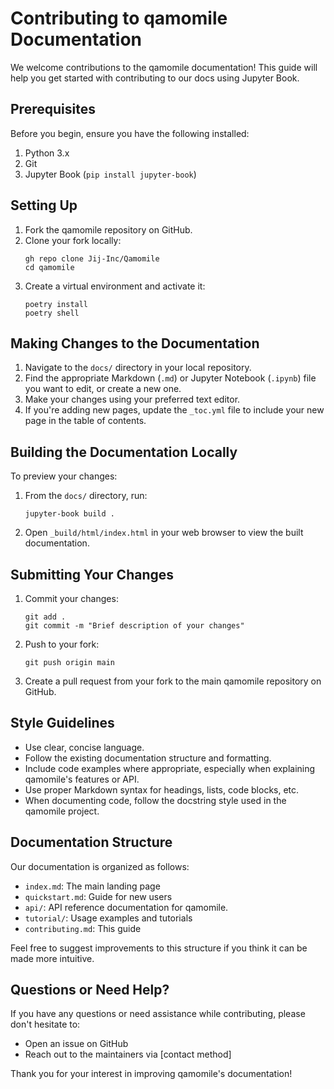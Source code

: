 # Contributing to qamomile Documentation

We welcome contributions to the qamomile documentation! This guide will help you get started with contributing to our docs using Jupyter Book.

## Prerequisites

Before you begin, ensure you have the following installed:

1. Python 3.x
2. Git
3. Jupyter Book (`pip install jupyter-book`)

## Setting Up

1. Fork the qamomile repository on GitHub.
2. Clone your fork locally:
   ```
   gh repo clone Jij-Inc/Qamomile
   cd qamomile
   ```
3. Create a virtual environment and activate it:
   ```
   poetry install
   poetry shell
   ```

## Making Changes to the Documentation

1. Navigate to the `docs/` directory in your local repository.
2. Find the appropriate Markdown (`.md`) or Jupyter Notebook (`.ipynb`) file you want to edit, or create a new one.
3. Make your changes using your preferred text editor.
4. If you're adding new pages, update the `_toc.yml` file to include your new page in the table of contents.

## Building the Documentation Locally

To preview your changes:

1. From the `docs/` directory, run:
   ```
   jupyter-book build .
   ```
2. Open `_build/html/index.html` in your web browser to view the built documentation.

## Submitting Your Changes

1. Commit your changes:
   ```
   git add .
   git commit -m "Brief description of your changes"
   ```
2. Push to your fork:
   ```
   git push origin main
   ```
3. Create a pull request from your fork to the main qamomile repository on GitHub.

## Style Guidelines

- Use clear, concise language.
- Follow the existing documentation structure and formatting.
- Include code examples where appropriate, especially when explaining qamomile's features or API.
- Use proper Markdown syntax for headings, lists, code blocks, etc.
- When documenting code, follow the docstring style used in the qamomile project.

## Documentation Structure

Our documentation is organized as follows:

- `index.md`: The main landing page
- `quickstart.md`: Guide for new users
- `api/`: API reference documentation for qamomile.
- `tutorial/`: Usage examples and tutorials
- `contributing.md`: This guide

Feel free to suggest improvements to this structure if you think it can be made more intuitive.

## Questions or Need Help?

If you have any questions or need assistance while contributing, please don't hesitate to:

- Open an issue on GitHub
- Reach out to the maintainers via [contact method]

Thank you for your interest in improving qamomile's documentation!